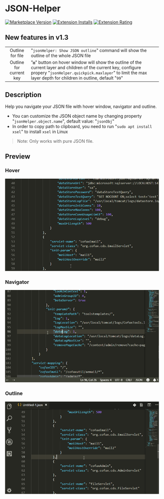 # JSON-Helper

[![Marketplace Version](https://vsmarketplacebadge.apphb.com/version-short/zhoufeng.json-helper.svg)](https://marketplace.visualstudio.com/items?itemName=zhoufeng.json-helper) [![Extension Installs](https://vsmarketplacebadge.apphb.com/installs/zhoufeng.json-helper.svg)](https://marketplace.visualstudio.com/items?itemName=zhoufeng.json-helper) [![Extension Rating](https://vsmarketplacebadge.apphb.com/rating/zhoufeng.json-helper.svg)](https://marketplace.visualstudio.com/items?itemName=zhoufeng.json-helper)

## New features in v1.3

|||
|:---:|:---|
|Outline for file|"`jsonHelper: Show JSON outline`" command will show the outline of the whole JSON file|
|Outline for current key|"`▤`" button on hover window will show the outline of the current layer and children of the current key, configure propery "`jsonHelper.quickpick.maxlayer`" to limit the max layer depth for children in outline, default "`99`"|

## Description

Help you navigate your JSON file with hover window, navigator and outline.

- You can customize the JSON object name by changing property "`jsonHelper.object.name`", default value: "`jsonObj`"
- In order to copy path to clipboard, you need to run "`sudo apt install xsel`" to install `xsel` in Linux

> Note: Only works with pure JSON file.

## Preview

### Hover

![avatar](./imgs/JSON-Helper.gif)

### Navigator

![avatar](./imgs/JSON-Helper-Nav.gif)

### Outline

![avatar](./imgs/JSON-Helper-outline.gif)